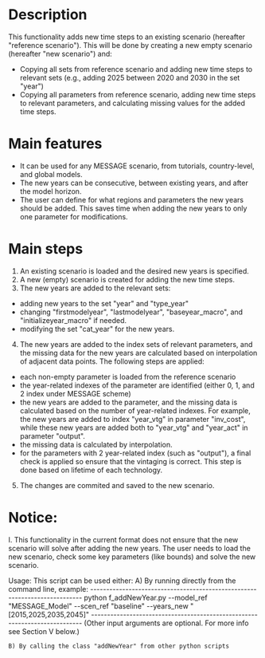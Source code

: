 # Description
This functionality adds new time steps to an existing scenario (hereafter "reference scenario"). This will be done by creating a new empty scenario (hereafter "new scenario") and:
- Copying all sets from reference scenario and adding new time steps to relevant sets (e.g., adding 2025 between 2020 and 2030 in the set "year")
- Copying all parameters from reference scenario, adding new time steps to relevant parameters, and calculating missing values for the added time steps.

# Main features
- It can be used for any MESSAGE scenario, from tutorials, country-level, and global models.
- The new years can be consecutive, between existing years, and after the model horizon.
- The user can define for what regions and parameters the new years should be added. This saves time when adding the new years to only one parameter for modifications.

# Main steps
1. An existing scenario is loaded and the desired new years is specified.
2. A new (empty) scenario is created for adding the new time steps.
3. The new years are added to the relevant sets:
- adding new years to the set "year" and "type_year"
- changing "firstmodelyear", "lastmodelyear", "baseyear_macro", and "initializeyear_macro" if needed.
- modifying the set "cat_year" for the new years.
4. The new years are added to the index sets of relevant parameters, and the missing data for the new years are calculated based on interpolation of adjacent data points. The following steps are applied:
- each non-empty parameter is loaded from the reference scenario
- the year-related indexes of the parameter are identified (either 0, 1, and 2 index under MESSAGE scheme)
- the new years are added to the parameter, and the missing data is calculated based on the number of year-related indexes. For example, the new years are added to index "year_vtg" in parameter "inv_cost", while these new years are added both to "year_vtg" and "year_act" in parameter "output".
- the missing data is calculated by interpolation.
- for the parameters with 2 year-related index (such as "output"), a final check is applied so ensure that the vintaging is correct. This step is done based on lifetime of each technology.
5. The changes are commited and saved to the new scenario.

# Notice:
I. This functionality in the current format does not ensure that the new scenario will solve after adding the new years. The user needs to load the new scenario, check some key parameters (like bounds) and solve the new scenario.


Usage:
    This script can be used either:
    A) By running directly from the command line, example:
    ---------------------------------------------------------------------------
    python f_addNewYear.py --model_ref "MESSAGE_Model" --scen_ref "baseline"
    --years_new "[2015,2025,2035,2045]"
    ---------------------------------------------------------------------------
    (Other input arguments are optional. For more info see Section V below.)

    B) By calling the class "addNewYear" from other python scripts
